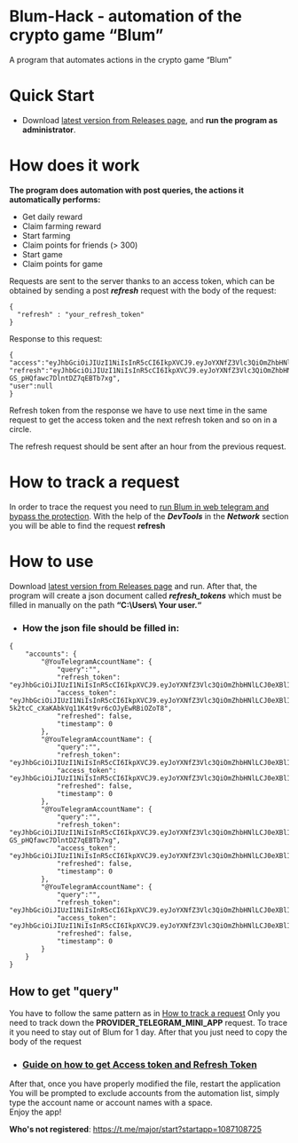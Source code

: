 # Blum-Hack - automation of the crypto game “Blum”

A program that automates actions in the crypto game “Blum”

# Quick Start

*  Download [latest version from Releases page](https://github.com/Argona7/Blum-Hack/releases), and **run the program as administrator**.

# How does it work 

**The program does automation with post queries, the actions it automatically performs:**

* Get daily reward
* Claim farming reward
* Start farming
* Claim points for friends (> 300)
* Start game
* Claim points for game 

Requests are sent to the server thanks to an access token, which can be obtained by sending a post **_refresh_** request with the body of the request:
```
{
  "refresh" : "your_refresh_token"
}

```
Response to this request:
```
{
"access":"eyJhbGciOiJIUzI1NiIsInR5cCI6IkpXVCJ9.eyJoYXNfZ3Vlc3QiOmZhbHNlLCJ0eXBlIjoiQUNDRVNTIiwiaXNzIjoiYmx1bSIsInN1YiI6IjQxMjMzZjAxLWJlY2EtNDJmZi1hYzVlLTU1YWYwNDc1N2QzNyIsImV4cCI6MTcyNDMyMDM2NywiaWF0IjoxNzI0MzE2NzY3fQ.vbVSWcJIsGDrEtrtzwyqiLyhNjuhh0ryjEGUQdaifIs",
"refresh":"eyJhbGciOiJIUzI1NiIsInR5cCI6IkpXVCJ9.eyJoYXNfZ3Vlc3QiOmZhbHNlLCJ0eXBlIjoiUkVGUkVTSCIsImlzcyI6ImJsdW0iLCJzdWIiOiI0MTIzM2YwMS1iZWNhLTQyZmYtYWM1ZS01NWFmMDQ3NTdkMzciLCJleHAiOjE3MjQ0MDMxNjcsImlhdCI6MTcyNDMxNjc2N30._sryyhaxPoL8rDI6-GS_pHQfawc7DlntDZ7qEBTb7xg",
"user":null
}

```
Refresh token from the response we have to use next time in the same request to get the access token and the next refresh token and so on in a circle.

The refresh request should be sent after an hour from the previous request.

# How to track a request

In order to trace the request you need to [run Blum in web telegram and bypass the protection](https://www.youtube.com/watch?v=IirK5IDyNVU). With the help of the ***DevTools*** in the ***Network*** section you will be able to find the request **refresh**

###

# How to use

Download [latest version from Releases page](https://github.com/Argona7/Blum-Hack/releases) and run.
After that, the program will create a json document called **_refresh_tokens_** which must be filled in manually on the path **“C:\Users\ Your user.“**

* ### How the json file should be filled in:
```
{
    "accounts": {
        "@YouTelegramAccountName": {
            "query":"",
            "refresh_token": "eyJhbGciOiJIUzI1NiIsInR5cCI6IkpXVCJ9.eyJoYXNfZ3Vlc3QiOmZhbHNlLCJ0eXBlIjoiUkVGUkVTSCIsImlzcyI6ImJsdW0iLCJzdWIiOiI2NjZkMWRlNi04ODI3LTQxYjgtOGJlZS0wYjJkNTkxZmViMTIiLCJleHAiOjE3MjQ0MDI2ODYsImlhdCI6MTcyNDMxNjI4Nn0.EgeIyXlUMXCN7U0aKZYlvzDpE75rluOCtQahtVYBkpY",
            "access_token": "eyJhbGciOiJIUzI1NiIsInR5cCI6IkpXVCJ9.eyJoYXNfZ3Vlc3QiOmZhbHNlLCJ0eXBlIjoiQUNDRVNTIiwiaXNzIjoiYmx1bSIsInN1YiI6IjY2NmQxZGU2LTg4MjctNDFiOC04YmVlLTBiMmQ1OTFmZWIxMiIsImV4cCI6MTcyNDMxOTg4NiwiaWF0IjoxNzI0MzE2Mjg2fQ.OrP-5k2tcC_cXaKAbkVq11K4t9vr6cOJyEwRBiOZoT8",
            "refreshed": false,
            "timestamp": 0
        },
        "@YouTelegramAccountName": {
            "query":"",
            "refresh_token": "eyJhbGciOiJIUzI1NiIsInR5cCI6IkpXVCJ9.eyJoYXNfZ3Vlc3QiOmZhbHNlLCJ0eXBlIjoiUkVGUkVTSCIsImlzcyI6ImJsdW0iLCJzdWIiOiJmNjZkN2Y5MS1kMzBmLTQ3ZWQtYjg4Mi02NjZjNGVkY2YwNGQiLCJleHAiOjE3MjQ0MDI5MjYsImlhdCI6MTcyNDMxNjUyNn0.VFxItO6PVOIDlk15kiJOyRnyax2bsDECNMqNgcuB_Ks",
            "access_token": "eyJhbGciOiJIUzI1NiIsInR5cCI6IkpXVCJ9.eyJoYXNfZ3Vlc3QiOmZhbHNlLCJ0eXBlIjoiQUNDRVNTIiwiaXNzIjoiYmx1bSIsInN1YiI6ImY2NmQ3ZjkxLWQzMGYtNDdlZC1iODgyLTY2NmM0ZWRjZjA0ZCIsImV4cCI6MTcyNDMyMDEyNiwiaWF0IjoxNzI0MzE2NTI2fQ.2MQOSl2uGIDjyynPTdIdTzNvve2ceesmVzY6mKPDT4U",
            "refreshed": false,
            "timestamp": 0
        },
        "@YouTelegramAccountName": {
            "query":"",
            "refresh_token": "eyJhbGciOiJIUzI1NiIsInR5cCI6IkpXVCJ9.eyJoYXNfZ3Vlc3QiOmZhbHNlLCJ0eXBlIjoiUkVGUkVTSCIsImlzcyI6ImJsdW0iLCJzdWIiOiI0MTIzM2YwMS1iZWNhLTQyZmYtYWM1ZS01NWFmMDQ3NTdkMzciLCJleHAiOjE3MjQ0MDMxNjcsImlhdCI6MTcyNDMxNjc2N30._sryyhaxPoL8rDI6-GS_pHQfawc7DlntDZ7qEBTb7xg",
            "access_token": "eyJhbGciOiJIUzI1NiIsInR5cCI6IkpXVCJ9.eyJoYXNfZ3Vlc3QiOmZhbHNlLCJ0eXBlIjoiQUNDRVNTIiwiaXNzIjoiYmx1bSIsInN1YiI6IjQxMjMzZjAxLWJlY2EtNDJmZi1hYzVlLTU1YWYwNDc1N2QzNyIsImV4cCI6MTcyNDMyMDM2NywiaWF0IjoxNzI0MzE2NzY3fQ.vbVSWcJIsGDrEtrtzwyqiLyhNjuhh0ryjEGUQdaifIs",
            "refreshed": false,
            "timestamp": 0
        },
        "@YouTelegramAccountName": {
            "query":"",
            "refresh_token": "eyJhbGciOiJIUzI1NiIsInR5cCI6IkpXVCJ9.eyJoYXNfZ3Vlc3QiOmZhbHNlLCJ0eXBlIjoiUkVGUkVTSCIsImlzcyI6ImJsdW0iLCJzdWIiOiIyZTU1NTk5NC1lOWQxLTQwZjctOWUyOS1jNDI0NTQ5OWVjZTUiLCJleHAiOjE3MjQzNTQzMDgsImlhdCI6MTcyNDI2NzkwOH0.2f2jNW4haLdYeJDnMuirwdLY1Vj_NGKdtN2rBvCJcsE",
            "access_token": "eyJhbGciOiJIUzI1NiIsInR5cCI6IkpXVCJ9.eyJoYXNfZ3Vlc3QiOmZhbHNlLCJ0eXBlIjoiQUNDRVNTIiwiaXNzIjoiYmx1bSIsInN1YiI6IjJlNTU1OTk0LWU5ZDEtNDBmNy05ZTI5LWM0MjQ1NDk5ZWNlNSIsImV4cCI6MTcyNDI3MTUwOCwiaWF0IjoxNzI0MjY3OTA4fQ.cFEWguWP8KmGvugccl0rw00jhs7UAoYnbyUVptkTe7o",
            "refreshed": false,
            "timestamp": 0
        }
    }
}
```

## How to get "query"

You have to follow the same pattern as in [How to track a request](#how-to-track-a-request) Only you need to track down the **PROVIDER_TELEGRAM_MINI_APP** request. To trace it you need to stay out of Blum for 1 day. After that you just need to copy the body of the request


* ### [Guide on how to get Access token and Refresh Token](#how-to-track-a-request)

After that, once you have properly modified the file, restart the application
You will be prompted to exclude accounts from the automation list, simply type the account name or account names with a space.  
Enjoy the app!

**Who's not registered**: https://t.me/major/start?startapp=1087108725
